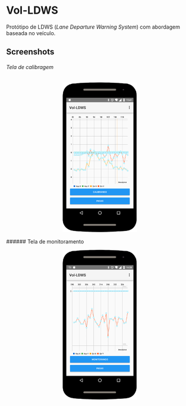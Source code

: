 # Vol-LDWS

Protótipo de LDWS (_Lane Departure Warning System_) com abordagem baseada no veículo.

## Screenshots
###### Tela de calibragem
<p align="center"><img src="https://raw.githubusercontent.com/ArthurAssuncao/Vol-LDWS/master/img/screenshots/android-002.png"></p>
###### Tela de monitoramento
<p align="center"><img src="https://raw.githubusercontent.com/ArthurAssuncao/Vol-LDWS/master/img/screenshots/android-003.png"></p>
